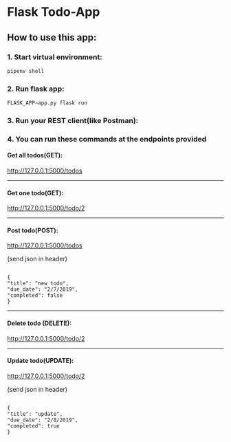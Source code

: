 # Flask Todo-App

## How to use this app:


### 1. Start virtual environment:

```python
pipenv shell
```

### 2. Run flask app:
```python
FLASK_APP=app.py flask run
```

### 3. Run your REST client(like Postman):

### 4. You can run these commands at the endpoints provided

#### Get all todos(GET):

http://127.0.0.1:5000/todos

---
#### Get one todo(GET):

http://127.0.0.1:5000/todo/2

---
#### Post todo(POST):

http://127.0.0.1:5000/todos

(send json in header)

```

{
"title": "new todo",
"due_date": "2/7/2019",
"completed": false
}

```

---
#### Delete todo (DELETE):

http://127.0.0.1:5000/todo/2

---
#### Update todo(UPDATE):

http://127.0.0.1:5000/todo/2

(send json in header)

```

{
"title": "update",
"due_date": "2/8/2019",
"completed": true
}

```
